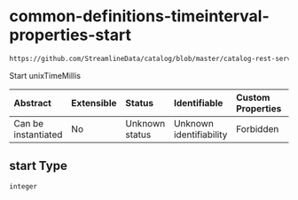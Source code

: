 # common-definitions-timeinterval-properties-start

```txt
https://github.com/StreamlineData/catalog/blob/master/catalog-rest-service/src/main/resources/json/schema/type/common.json#/definitions/timeInterval/properties/start
```

Start unixTimeMillis

| Abstract            | Extensible | Status         | Identifiable            | Custom Properties | Additional Properties | Access Restrictions | Defined In                                                        |
| :------------------ | :--------- | :------------- | :---------------------- | :---------------- | :-------------------- | :------------------ | :---------------------------------------------------------------- |
| Can be instantiated | No         | Unknown status | Unknown identifiability | Forbidden         | Allowed               | none                | [common.json*](../https://github.com/StreamlineData/catalog/blob/master/catalog-rest-service/src/main/resources/json/schema/type/common.json "open original schema") |

## start Type

`integer`
